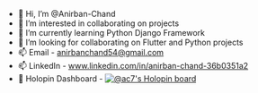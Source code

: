 - 👋 Hi, I’m @Anirban-Chand
- 👀 I’m interested in collaborating on projects
- 🌱 I’m currently learning Python Django Framework
- 💞️ I’m looking for collaborating on Flutter and Python projects
- 📫 Email - anirbanchand54@gmail.com
- 📫 LinkedIn - www.linkedin.com/in/anirban-chand-36b0351a2
- 📌 Holopin Dashboard - [![@ac7's Holopin board](https://holopin.me/ac7)](https://holopin.io/@ac7)


<!---
Anirban-Chand/Anirban-Chand is a ✨ special ✨ repository because its `README.md` (this file) appears on your GitHub profile.
You can click the Preview link to take a look at your changes.
--->
